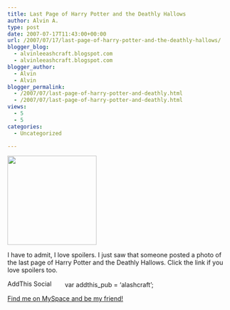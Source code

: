 ```yaml
---
title: Last Page of Harry Potter and the Deathly Hallows
author: Alvin A.
type: post
date: 2007-07-17T11:43:00+00:00
url: /2007/07/17/last-page-of-harry-potter-and-the-deathly-hallows/
blogger_blog:
  - alvinleeashcraft.blogspot.com
  - alvinleeashcraft.blogspot.com
blogger_author:
  - Alvin
  - Alvin
blogger_permalink:
  - /2007/07/last-page-of-harry-potter-and-deathly.html
  - /2007/07/last-page-of-harry-potter-and-deathly.html
views:
  - 5
  - 5
categories:
  - Uncategorized

---
```

[<img data-recalc-dims="1" decoding="async" style="cursor:pointer;width:200px;" src="https://i0.wp.com/content.ytmnd.com/content/8/e/4/8e4e188cbee1712f7033969626c8f692.jpg?w=660" alt="" border="0" />][1]  
<!-- AddThis Bookmark Button BEGIN -->

  
I have to admit, I love spoilers. I just saw that someone posted a photo of the last page of Harry Potter and the Deathly Hallows. Click the link if you love spoilers too.

<a href="http://www.addthis.com/bookmark.php" target="_blank"><img data-recalc-dims="1" loading="lazy" decoding="async" src="https://i0.wp.com/s9.addthis.com/button1-bm.gif?resize=125%2C16" alt="AddThis Social Bookmark Button" border="0" height="16" width="125" /></a> var addthis_pub = &#8216;alashcraft&#8217;;  
<!-- AddThis Bookmark Button END -->

<div class="blogger-post-footer">
  <a href="http://www.myspace.com/alvinashcraft">Find me on MySpace and be my friend!</a></p>
</div>

 [1]: https://i0.wp.com/content.ytmnd.com/content/8/e/4/8e4e188cbee1712f7033969626c8f692.jpg